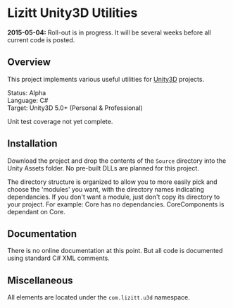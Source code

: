 # Lizitt Unity3D Utilities

**2015-05-04:**  Roll-out is in progress.  It will be several weeks before all current code is posted.

## Overview

This project implements various useful utilities for [Unity3D](http://unity3d.com/unity) projects.

Status: Alpha  
Language: C#  
Target: Unity3D 5.0+ (Personal & Professional)

Unit test coverage not yet complete.

## Installation

Download the project and drop the contents of the `Source` directory into the Unity Assets folder.  No pre-built DLLs are planned for this project.

The directory structure is organized to allow you to more easily pick and choose the 'modules' you want, with the directory names indicating dependancies.  If you don't want a module, just don't copy its directory to your project.  For example:  Core has no dependancies.  CoreComponents is dependant on Core. 

## Documentation

There is no online documentation at this point.  But all code is documented using standard C# XML comments.

## Miscellaneous

All elements are located under the `com.lizitt.u3d` namespace.



